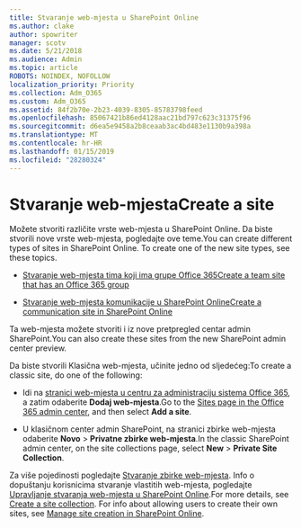 ```yaml
---
title: Stvaranje web-mjesta u SharePoint Online
ms.author: clake
author: spowriter
manager: scotv
ms.date: 5/21/2018
ms.audience: Admin
ms.topic: article
ROBOTS: NOINDEX, NOFOLLOW
localization_priority: Priority
ms.collection: Adm_O365
ms.custom: Adm_O365
ms.assetid: 84f2b70e-2b23-4039-8305-85783798feed
ms.openlocfilehash: 85067421b86ed4128aac21bd797c623c31375f96
ms.sourcegitcommit: d6ea5e9458a2b8ceaab3ac4bd483e1130b9a398a
ms.translationtype: MT
ms.contentlocale: hr-HR
ms.lasthandoff: 01/15/2019
ms.locfileid: "28280324"
---
```

# <a name="create-a-site"></a><span data-ttu-id="4adcc-102">Stvaranje web-mjesta</span><span class="sxs-lookup"><span data-stu-id="4adcc-102">Create a site</span></span>

<span data-ttu-id="4adcc-p101">Možete stvoriti različite vrste web-mjesta u SharePoint Online. Da biste stvorili nove vrste web-mjesta, pogledajte ove teme.</span><span class="sxs-lookup"><span data-stu-id="4adcc-p101">You can create different types of sites in SharePoint Online. To create one of the new site types, see these topics.</span></span>
  
- [<span data-ttu-id="4adcc-105">Stvaranje web-mjesta tima koji ima grupe Office 365</span><span class="sxs-lookup"><span data-stu-id="4adcc-105">Create a team site that has an Office 365 group</span></span>](https://go.microsoft.com/fwlink/?linkid=866292)
    
- [<span data-ttu-id="4adcc-106">Stvaranje web-mjesta komunikacije u SharePoint Online</span><span class="sxs-lookup"><span data-stu-id="4adcc-106">Create a communication site in SharePoint Online</span></span>](https://go.microsoft.com/fwlink/?linkid=866294)
    
<span data-ttu-id="4adcc-107">Ta web-mjesta možete stvoriti i iz nove pretpregled centar admin SharePoint.</span><span class="sxs-lookup"><span data-stu-id="4adcc-107">You can also create these sites from the new SharePoint admin center preview.</span></span>
  
<span data-ttu-id="4adcc-108">Da biste stvorili Klasična web-mjesta, učinite jedno od sljedećeg:</span><span class="sxs-lookup"><span data-stu-id="4adcc-108">To create a classic site, do one of the following:</span></span>
  
- <span data-ttu-id="4adcc-109">Idi na [stranici web-mjesta u centru za administraciju sistema Office 365](https://portal.office.com/adminportal/home#/SitesList), a zatim odaberite **Dodaj web-mjesta**.</span><span class="sxs-lookup"><span data-stu-id="4adcc-109">Go to the [Sites page in the Office 365 admin center](https://portal.office.com/adminportal/home#/SitesList), and then select **Add a site**.</span></span>
    
- <span data-ttu-id="4adcc-110">U klasičnom center admin SharePoint, na stranici zbirke web-mjesta odaberite **Novo** \> **Privatne zbirke web-mjesta**.</span><span class="sxs-lookup"><span data-stu-id="4adcc-110">In the classic SharePoint admin center, on the site collections page, select **New** \> **Private Site Collection**.</span></span>
    
<span data-ttu-id="4adcc-p102">Za više pojedinosti pogledajte [Stvaranje zbirke web-mjesta](https://go.microsoft.com/fwlink/?linkid=866295). Info o dopuštanju korisnicima stvaranje vlastitih web-mjesta, pogledajte [Upravljanje stvaranja web-mjesta u SharePoint Online](https://go.microsoft.com/fwlink/?linkid=866296).</span><span class="sxs-lookup"><span data-stu-id="4adcc-p102">For more details, see [Create a site collection](https://go.microsoft.com/fwlink/?linkid=866295). For info about allowing users to create their own sites, see [Manage site creation in SharePoint Online](https://go.microsoft.com/fwlink/?linkid=866296).</span></span>
  

